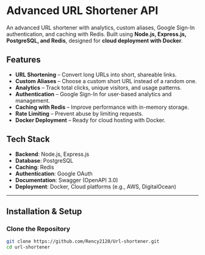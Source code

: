 #  Advanced URL Shortener API

An advanced URL shortener with analytics, custom aliases, Google Sign-In authentication, and caching with Redis. 
Built using **Node.js, Express.js, PostgreSQL, and Redis**, designed for **cloud deployment with Docker**.


##  Features
-  **URL Shortening** – Convert long URLs into short, shareable links.
-  **Custom Aliases** – Choose a custom short URL instead of a random one.
-  **Analytics** – Track total clicks, unique visitors, and usage patterns.
-  **Authentication** – Google Sign-In for user-based analytics and management.
-  **Caching with Redis** – Improve performance with in-memory storage.
-  **Rate Limiting** – Prevent abuse by limiting requests.
-  **Docker Deployment** – Ready for cloud hosting with Docker.


##  Tech Stack
- **Backend**: Node.js, Express.js
- **Database**: PostgreSQL
- **Caching**: Redis
- **Authentication**: Google OAuth
- **Documentation**: Swagger (OpenAPI 3.0)
- **Deployment**: Docker, Cloud platforms (e.g., AWS, DigitalOcean)

---

##  Installation & Setup

### Clone the Repository
```sh
git clone https://github.com/Rency2120/Url-shortener.git
cd url-shortener
